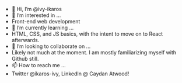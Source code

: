 - 👋 Hi, I’m @ivy-ikaros
- 👀 I’m interested in ...
- Front-end web development
- 🌱 I’m currently learning ...
- HTML, CSS, and JS basics, with the intent to move on to React afterwards.
- 💞️ I’m looking to collaborate on ...
- Likely not much at the moment. I am mostly familiarizing myself with Github still.
- 📫 How to reach me ...
- Twitter @ikaros-ivy, LinkedIn @ Caydan Atwood!

<!---
ivy-ikaros/ivy-ikaros is a ✨ special ✨ repository because its `README.md` (this file) appears on your GitHub profile.
You can click the Preview link to take a look at your changes.
--->
